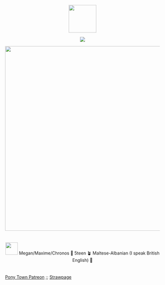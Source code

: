 <p align="center"> <img height="90" src="https://64.media.tumblr.com/0d3f8ff6585c3ea561e9f66eee420ad7/5599b727a717fc57-1c/s250x400/71e64b926a00b8dd7f7529d53167500347c9aeed.pnj"> </p>
<p align="center"> <img src=https://komarev.com/ghpvc/?username=guit4r-strings&color=yellow&abbreviated=true&style=flat-square)> </p>
<p align="center"> <img width="600" src="https://github.com/user-attachments/assets/16fedd8d-2b18-4bab-82fb-e3920e452663"> </p>
<p align="center"> <img height="10" src="https://64.media.tumblr.com/5fc2f8fe9041fed09b54e8e57d3af928/5a7db7d22c9ce80f-e5/s1280x1920/ea2d52148e0902155690f6d91d34205f7a51a4e5.pnj"> 
</p>
<p align="center"> <img width="40" src="https://64.media.tumblr.com/99267511841e40347ba296560cd5fedd/314f430324192f08-fa/s400x600/d18bf1aa8f6700bb2a9f72a974c34aa5a9fd72cc.pnj"> Megan/Maxime/Chronos 🌻 5teen 🪴 Maltese-Albanian (I speak British English) 🌾
</p>
<p align="center"> <img height="10" src="https://64.media.tumblr.com/e0deaaa27bb948a83a809ac5f60d6427/0d945a21c01edd11-8c/s1280x1920/502c5fd508db4e4c509032fbcef60c94bcd5f89f.pnj">


[Pony Town Patreon](https://www.patreon.com/c/chronosrebirth/posts) ;; [Strawpage](wheehee-me.straw.page)
